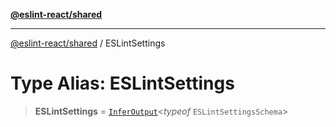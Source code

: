 [**@eslint-react/shared**](../README.md)

***

[@eslint-react/shared](../README.md) / ESLintSettings

# Type Alias: ESLintSettings

> **ESLintSettings** = [`InferOutput`](../-internal-/type-aliases/InferOutput.md)\<*typeof* `ESLintSettingsSchema`\>
